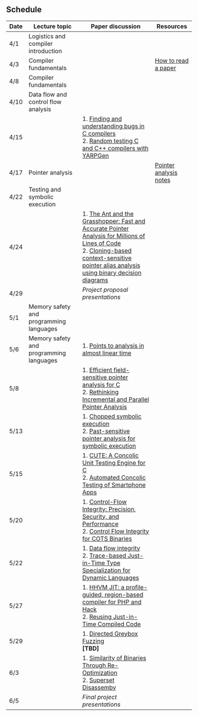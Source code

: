 ## Schedule

| **Date** | **Lecture topic** | **Paper discussion** | **Resources** |
|----------|-------------------|----------------------|---------------|
| 4/1  | Logistics and compiler introduction   | |  |
| 4/3  | Compiler fundamentals                 | |  [How to read a paper](https://web.stanford.edu/class/ee384m/Handouts/HowtoReadPaper.pdf) |
| 4/8  | Compiler fundamentals                 | |  |
| 4/10 | Data flow and control flow analysis   | |  | 
| 4/15 |                                       | 1. [Finding and understanding bugs in C compilers](https://dl.acm.org/doi/10.1145/1993316.1993532) <br/> 2. [Random testing C and C++ compilers with YARPGen](https://dl.acm.org/doi/10.1145/3428264)| |
| 4/17 | Pointer analysis                      | |  [Pointer analysis notes](https://yanniss.github.io/points-to-tutorial15.pdf)|
| 4/22 | Testing and symbolic execution        | |  | 
| 4/24 |                                       |  1. [The Ant and the Grasshopper: Fast and Accurate Pointer Analysis for Millions of Lines of Code](https://www.cs.utexas.edu/~lin/papers/pldi07.pdf) <br/> 2. [Cloning-based context-sensitive pointer alias analysis using binary decision diagrams](https://dl.acm.org/doi/10.1145/996841.996859) | |
| 4/29 |                                       | _Project proposal presentations_ | |
| 5/1  | Memory safety and programming languages | | | 
| 5/6  | Memory safety and programming languages | 1. [Points to analysis in almost linear time](https://dl.acm.org/doi/10.1145/237721.237727) | | 
| 5/8  |                                       | 1. [Efficient field-sensitive pointer analysis for C](https://dl.acm.org/doi/10.1145/1290520.1290524) <br/> 2. [Rethinking Incremental and Parallel Pointer Analysis](https://dl.acm.org/doi/10.1145/3293606) | |
| 5/13 |                                       | 1. [Chopped symbolic execution](https://dl.acm.org/doi/10.1145/3180155.3180251) <br/> 2. [Past-sensitive pointer analysis for symbolic execution](https://dl.acm.org/doi/10.1145/3368089.3409698) | |
| 5/15 |                                       | 1. [CUTE: A Concolic Unit Testing Engine for C](https://dl.acm.org/doi/10.1145/1095430.1081750) <br/> 2. [Automated Concolic Testing of Smartphone Apps](https://dl.acm.org/doi/10.1145/2393596.2393666) | |
| 5/20 |                                       | 1. [Control-Flow Integrity: Precision, Security, and Performance](https://dl.acm.org/doi/pdf/10.1145/3054924) <br/> 2. [Control Flow Integrity for COTS Binaries](https://www.usenix.org/conference/usenixsecurity13/technical-sessions/presentation/zhang) | | 
| 5/22 |                                       | 1. [Data flow integrity](https://www.usenix.org/legacy/event/osdi06/tech/full_papers/castro/castro.pdf) <br/> 2. [Trace-based Just-in-Time Type Specialization for Dynamic Languages](https://dl.acm.org/doi/10.1145/1543135.1542528) | | 
| 5/27 |                                       | 1. [HHVM JIT: a profile-guided, region-based compiler for PHP and Hack](https://dl.acm.org/doi/10.1145/3192366.3192374) <br/> 2. [Reusing Just-in-Time Compiled Code](https://dl.acm.org/doi/10.1145/3622839) | | 
| 5/29 |                                       | 1. [Directed Greybox Fuzzing](https://dl.acm.org/doi/10.1145/3133956.3134020) <br/> **[TBD]** | | 
| 6/3  |                                       | 1. [Similarity of Binaries Through Re-Optimization](https://dl.acm.org/doi/abs/10.1145/3140587.3062387) <br/> 2. [Superset Disassemby](https://personal.utdallas.edu/~hamlen/bauman18ndss.pdf) | | 
| 6/5  |                                       | _Final project presentations_| |

